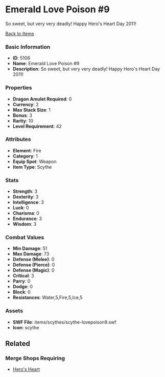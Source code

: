 # Emerald Love Poison #9

So sweet, but very very deadly! Happy Hero's Heart Day 2011!

[Back to Items](../items.md)

### Basic Information

- **ID**: 5106
- **Name**: Emerald Love Poison #9
- **Description**: So sweet, but very very deadly! Happy Hero&#039;s Heart Day 2011!

### Properties

- **Dragon Amulet Required**: 0
- **Currency**: 2
- **Max Stack Size**: 1
- **Bonus**: 3
- **Rarity**: 10
- **Level Requirement**: 42

### Attributes

- **Element**: Fire
- **Category**: 1
- **Equip Spot**: Weapon
- **Item Type**: Scythe

### Stats

- **Strength**: 3
- **Dexterity**: 3
- **Intelligence**: 3
- **Luck**: 0
- **Charisma**: 0
- **Endurance**: 3
- **Wisdom**: 3

### Combat Values

- **Min Damage**: 51
- **Max Damage**: 73
- **Defense (Melee)**: 0
- **Defense (Pierce)**: 0
- **Defense (Magic)**: 0
- **Critical**: 3
- **Parry**: 0
- **Dodge**: 0
- **Block**: 0
- **Resistances**: Water,5,Fire,5,Ice,5

### Assets

- **SWF File**: items/scythes/scythe-lovepoison9.swf
- **Icon**: scythe

## Related

### Merge Shops Requiring

- [Hero's Heart](../merge-shops/53-hero-s-heart.md)

